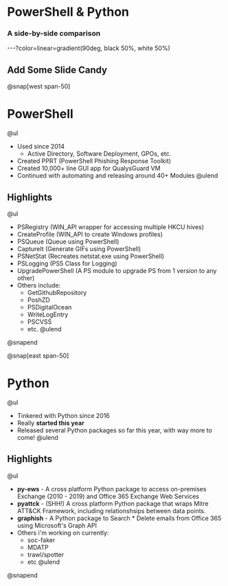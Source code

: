 # PowerShell & Python

### A side-by-side comparison

---?color=linear=gradient(90deg, black 50%, white 50%)

## Add Some Slide Candy

@snap[west span-50]

# PowerShell

@ul
* Used since 2014
  * Active Directory, Software Deployment, GPOs, etc.
* Created PPRT (PowerShell Phishing Response Toolkit)
* Created 10,000+ line GUI app for QualysGuard VM
* Continued with automating and releasing around 40+ Modules
@ulend

## Highlights

@ul
* PSRegistry (WIN_API wrapper for accessing multiple HKCU hives)
* CreateProfile (WIN_API to create Windows profiles)
* PSQueue (Queue using PowerShell)
* CaptureIt (Generate GIFs using PowerShell)
* PSNetStat (Recreates netstat.exe using PowerShell)
* PSLogging (PS5 Class for Logging)
* UpgradePowerShell (A PS module to upgrade PS from 1 version to any other)
* Others include:
  * GetGithubRepository
  * PoshZD
  * PSDigitalOcean
  * WriteLogEntry
  * PSCVSS
  * etc.
@ulend

@snapend

@snap[east span-50]
# Python

@ul
* Tinkered with Python since 2016
* Really **started this year**
* Released several Python packages so far this year, with way more to come!
@ulend

## Highlights

@ul
* **py-ews** - A cross platform Python package to access on-premises Exchange (2010 - 2019) and Office 365 Exchange Web Services
* **pyattck** - (SHH!) A cross platform Python package that wraps Mitre ATT&CK Framework, including relationshsips between data points.
* **graphish** - A Python package to Search * Delete emails from Office 365 using Microsoft's Graph API
* Others i'm working on currently:
  * soc-faker
  * MDATP
  * trawl/spotter
  * etc
@ulend

@snapend

